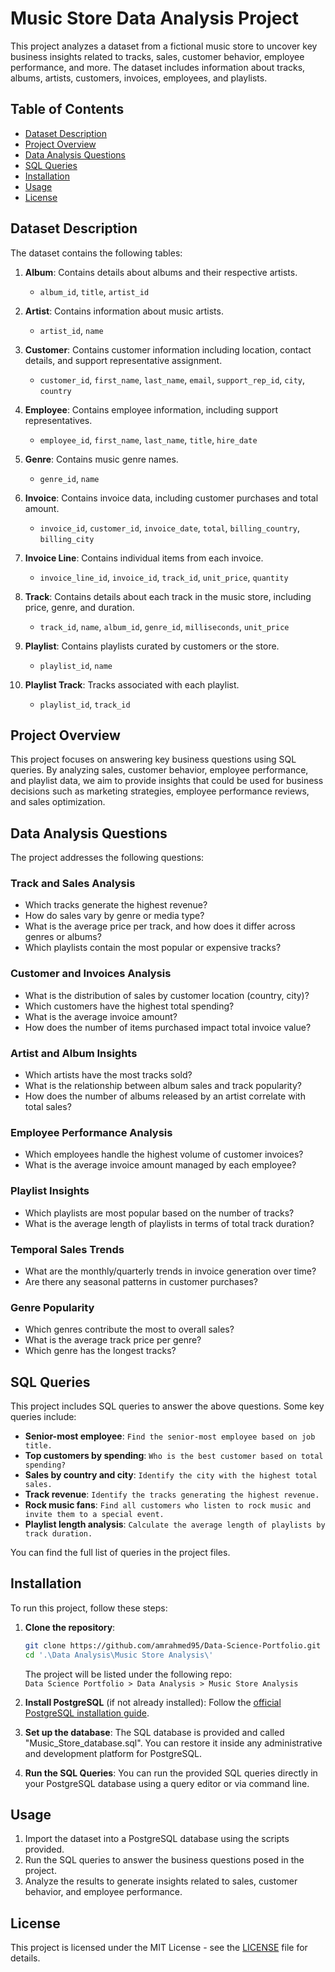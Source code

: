 # Music Store Data Analysis Project

This project analyzes a dataset from a fictional music store to uncover key business insights related to tracks, sales, customer behavior, employee performance, and more. The dataset includes information about tracks, albums, artists, customers, invoices, employees, and playlists.

## Table of Contents
- [Dataset Description](#dataset-description)
- [Project Overview](#project-overview)
- [Data Analysis Questions](#data-analysis-questions)
- [SQL Queries](#sql-queries)
- [Installation](#installation)
- [Usage](#usage)
- [License](#license)

## Dataset Description

The dataset contains the following tables:

1. **Album**: Contains details about albums and their respective artists.
   - `album_id`, `title`, `artist_id`

2. **Artist**: Contains information about music artists.
   - `artist_id`, `name`

3. **Customer**: Contains customer information including location, contact details, and support representative assignment.
   - `customer_id`, `first_name`, `last_name`, `email`, `support_rep_id`, `city`, `country`

4. **Employee**: Contains employee information, including support representatives.
   - `employee_id`, `first_name`, `last_name`, `title`, `hire_date`

5. **Genre**: Contains music genre names.
   - `genre_id`, `name`

6. **Invoice**: Contains invoice data, including customer purchases and total amount.
   - `invoice_id`, `customer_id`, `invoice_date`, `total`, `billing_country`, `billing_city`

7. **Invoice Line**: Contains individual items from each invoice.
   - `invoice_line_id`, `invoice_id`, `track_id`, `unit_price`, `quantity`

8. **Track**: Contains details about each track in the music store, including price, genre, and duration.
   - `track_id`, `name`, `album_id`, `genre_id`, `milliseconds`, `unit_price`

9. **Playlist**: Contains playlists curated by customers or the store.
   - `playlist_id`, `name`

10. **Playlist Track**: Tracks associated with each playlist.
    - `playlist_id`, `track_id`

## Project Overview

This project focuses on answering key business questions using SQL queries. By analyzing sales, customer behavior, employee performance, and playlist data, we aim to provide insights that could be used for business decisions such as marketing strategies, employee performance reviews, and sales optimization.

## Data Analysis Questions

The project addresses the following questions:

### Track and Sales Analysis
- Which tracks generate the highest revenue?
- How do sales vary by genre or media type?
- What is the average price per track, and how does it differ across genres or albums?
- Which playlists contain the most popular or expensive tracks?

### Customer and Invoices Analysis
- What is the distribution of sales by customer location (country, city)?
- Which customers have the highest total spending?
- What is the average invoice amount?
- How does the number of items purchased impact total invoice value?

### Artist and Album Insights
- Which artists have the most tracks sold?
- What is the relationship between album sales and track popularity?
- How does the number of albums released by an artist correlate with total sales?

### Employee Performance Analysis
- Which employees handle the highest volume of customer invoices?
- What is the average invoice amount managed by each employee?

### Playlist Insights
- Which playlists are most popular based on the number of tracks?
- What is the average length of playlists in terms of total track duration?

### Temporal Sales Trends
- What are the monthly/quarterly trends in invoice generation over time?
- Are there any seasonal patterns in customer purchases?

### Genre Popularity
- Which genres contribute the most to overall sales?
- What is the average track price per genre?
- Which genre has the longest tracks?

## SQL Queries

This project includes SQL queries to answer the above questions. Some key queries include:
- **Senior-most employee**: `Find the senior-most employee based on job title.`
- **Top customers by spending**: `Who is the best customer based on total spending?`
- **Sales by country and city**: `Identify the city with the highest total sales.`
- **Track revenue**: `Identify the tracks generating the highest revenue.`
- **Rock music fans**: `Find all customers who listen to rock music and invite them to a special event.`
- **Playlist length analysis**: `Calculate the average length of playlists by track duration.`
  
You can find the full list of queries in the project files.

## Installation

To run this project, follow these steps:

1. **Clone the repository**:
    ```bash
    git clone https://github.com/amrahmed95/Data-Science-Portfolio.git
    cd '.\Data Analysis\Music Store Analysis\'
    ```
   The project will be listed under the following repo:  
   `Data Science Portfolio > Data Analysis > Music Store Analysis`

2. **Install PostgreSQL** (if not already installed):
    Follow the [official PostgreSQL installation guide](https://www.postgresql.org/download/).

3. **Set up the database**:
   The SQL database is provided and called "Music_Store_database.sql". You can restore it inside any administrative and development platform for PostgreSQL.

4. **Run the SQL Queries**:
   You can run the provided SQL queries directly in your PostgreSQL database using a query editor or via command line.

## Usage

1. Import the dataset into a PostgreSQL database using the scripts provided.
2. Run the SQL queries to answer the business questions posed in the project.
3. Analyze the results to generate insights related to sales, customer behavior, and employee performance.

## License

This project is licensed under the MIT License - see the [LICENSE](LICENSE) file for details.
